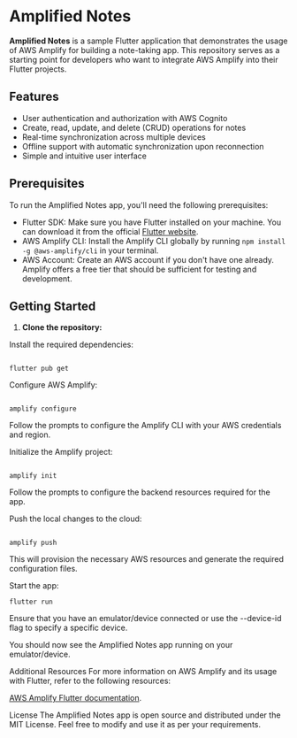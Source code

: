 # Amplified Notes

**Amplified Notes** is a sample Flutter application that demonstrates the usage of AWS Amplify for building a note-taking app. This repository serves as a starting point for developers who want to integrate AWS Amplify into their Flutter projects.

## Features

- User authentication and authorization with AWS Cognito
- Create, read, update, and delete (CRUD) operations for notes
- Real-time synchronization across multiple devices
- Offline support with automatic synchronization upon reconnection
- Simple and intuitive user interface

## Prerequisites

To run the Amplified Notes app, you'll need the following prerequisites:

- Flutter SDK: Make sure you have Flutter installed on your machine. You can download it from the official [Flutter website](https://flutter.dev).
- AWS Amplify CLI: Install the Amplify CLI globally by running `npm install -g @aws-amplify/cli` in your terminal.
- AWS Account: Create an AWS account if you don't have one already. Amplify offers a free tier that should be sufficient for testing and development.

## Getting Started

1. **Clone the repository:**
 
Install the required dependencies:

```shell
 
flutter pub get
 ```
Configure AWS Amplify:

```shell
 
amplify configure
 ```
Follow the prompts to configure the Amplify CLI with your AWS credentials and region.

Initialize the Amplify project:

```shell
 
amplify init
 ```
Follow the prompts to configure the backend resources required for the app.

Push the local changes to the cloud:

```shell
 
amplify push
 ```
This will provision the necessary AWS resources and generate the required configuration files.

Start the app:

```shell
flutter run
 ```

Ensure that you have an emulator/device connected or use the --device-id flag to specify a specific device.

You should now see the Amplified Notes app running on your emulator/device.

Additional Resources
For more information on AWS Amplify and its usage with Flutter, refer to the following resources:

[AWS Amplify Flutter documentation](https://docs.amplify.aws/ui/q/framework/flutter/).
 
License
The Amplified Notes app is open source and distributed under the MIT License. Feel free to modify and use it as per your requirements.